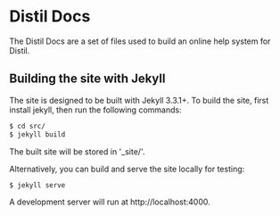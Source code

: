 # Distil Docs #

The Distil Docs are a set of files used to build an online help system for Distil.

## Building the site with Jekyll ##

The site is designed to be built with Jekyll 3.3.1+. To build the site, first install jekyll, then run the following commands:

```bash
$ cd src/
$ jekyll build
```

The built site will be stored in '\_site/'.

Alternatively, you can build and serve the site locally for testing:

```bash
$ jekyll serve
```

A development server will run at http://localhost:4000.